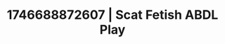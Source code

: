 ---
categories:
- AI-generated
- Shadow play
- Deep intimacy
- Delirious pleasure
- Slow undress
- Softcore vibes
- ASMR
- Cosplay
image: /assets/images/1746688872607.jpg
layout: post
seo:
  description: Featured content with exclusive Scat Fetish, ABDL Play. HD images available.
  keywords: Scat Fetish, ABDL Play
  og_image: /assets/images/1746688872607.jpg
  schema_type: VisualArtwork
tags:
- ABDL Play
- '#1746688872607'
- Scat Fetish
title: 1746688872607 | Scat Fetish ABDL Play
---